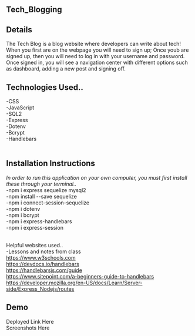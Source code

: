 ## Tech_Blogging

## Details<br>
The Tech Blog is a blog website where developers can write about tech! When you first are on the webpage you will need to sign up; Once youb are signed up, then you will need to log in with your username and password. Once signed in, you will see a navigation center with different options such as dashboard, adding a new post and signing off.  


## Technologies Used..<br>
-CSS<br>
-JavaScript<br>
-SQL2<br>
-Express<br>
-Dotenv<br>
-Bcrypt<br>
-Handlebars<br>
<br>

## Installation Instructions
*In order to run this application on your own computer, you must first install these through your terminal..*<br>
-npm i express sequelize mysql2<br>
-npm install --save sequelize<br>
-npm i connect-session-sequelize<br>
-npm i dotenv<br>
-npm i bcrypt<br>
-npm i express-handlebars<br>
-npm i express-session<br>
<br>

Helpful websites used..<br>
-Lessons and notes from class<br>
https://www.w3schools.com<br>
https://devdocs.io/handlebars<br>
https://handlebarsjs.com/guide<br>
https://www.sitepoint.com/a-beginners-guide-to-handlebars<br>
https://developer.mozilla.org/en-US/docs/Learn/Server-side/Express_Nodejs/routes


## Demo<br>
Deployed Link Here<br>
Screenshots Here
